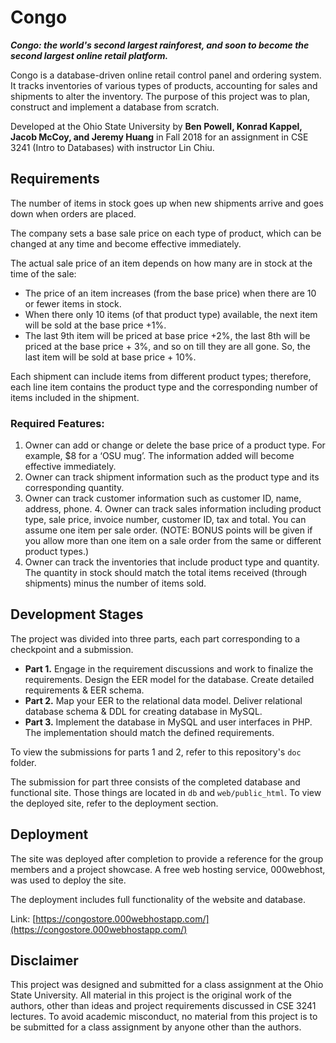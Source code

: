 #  Congo

***Congo: the world's second largest rainforest, and soon to become the second largest online retail platform.***

Congo is a database-driven online retail control panel and ordering system. It tracks inventories of various types of products, accounting for sales and shipments to alter the inventory. The purpose of this project was to plan, construct and implement a database from scratch. 

Developed at the Ohio State University by **Ben Powell, Konrad Kappel, Jacob McCoy, and Jeremy Huang** in Fall 2018 for an assignment in CSE 3241 (Intro to Databases) with instructor Lin Chiu.

## Requirements
The number of items in stock goes up when new shipments arrive and goes down when orders are placed.

The company sets a base sale price on each type of product, which can be changed at any time and become effective immediately. 

The actual sale price of an item depends on how many are in stock at the time of the sale: 

- The price of an item increases (from the base price) when there are 10 or fewer items in stock. 
- When there only 10 items (of that product type) available, the next item will be sold at the base price +1%. 
- The last 9th item will be priced at base price +2%, the last 8th will be priced at the base price + 3%, and so on till they are all gone. So, the last item will be sold at base price + 10%.


Each shipment can include items from different product types; therefore, each line item contains the product type and the corresponding number of items included in the shipment. 

### Required Features:
1. Owner can add or change or delete the base price of a product type. For example, $8 for a ‘OSU mug’. The information added will become effective immediately. 
2. Owner can track shipment information such as the product type and its corresponding quantity. 
3. Owner can track customer information such as customer ID, name, address, phone. 4. Owner can track sales information including product type, sale price, invoice number, customer ID, tax and total. You can assume one item per sale order. (NOTE: BONUS points will be given if you allow more than one item on a sale order from the same or different product types.)
4. Owner can track the inventories that include product type and quantity. The quantity in stock should match the total items received (through shipments) minus the number of items sold.

## Development Stages

The project was divided into three parts, each part corresponding to a checkpoint and a submission.
- **Part 1.** Engage in the requirement discussions and work to finalize the requirements. Design the EER model for the database. Create detailed requirements & EER schema.
- **Part 2.** Map your EER to the relational data model. Deliver relational database schema & DDL for creating database in MySQL.
- **Part 3.** Implement the database in MySQL and user interfaces in PHP. The implementation should match the defined requirements.

To view the submissions for parts 1 and 2, refer to this repository's `doc` folder. 

The submission for part three consists of the completed database and functional site. Those things are located in `db` and `web/public_html`. To view the deployed site, refer to the deployment section.

## Deployment

The site was deployed after completion to provide a reference for the group members and a project showcase. A free web hosting service, 000webhost, was used to deploy the site. 

The deployment includes full functionality of the website and database.

Link: [https://congostore.000webhostapp.com/](https://congostore.000webhostapp.com/)



## Disclaimer

This project was designed and submitted for a class assignment at the Ohio State University. All material in this project is the original work of the authors, other than ideas and project requirements discussed in CSE 3241 lectures. To avoid academic misconduct, no material from this project is to be submitted for a class assignment by anyone other than the authors.
